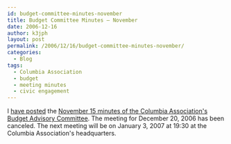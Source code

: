 ```yaml
---
id: budget-committee-minutes-november
title: Budget Committee Minutes – November
date: 2006-12-16
author: k3jph
layout: post
permalink: /2006/12/16/budget-committee-minutes-november/
categories:
  - Blog
tags:
  - Columbia Association
  - budget
  - meeting minutes
  - civic engagement
---
```


I [have posted](/service/columbia-association/) the [November 15 minutes of the Columbia Association's Budget Advisory Committee](https://jameshoward.us/service/columbia-association/Columbia%20Association%20-%20Budget%20Advisory%20Committee%20Minutes%202006.11.15.pdf). The meeting for December 20, 2006 has been canceled. The next meeting will be on January 3, 2007 at 19:30 at the Columbia Association's headquarters.
